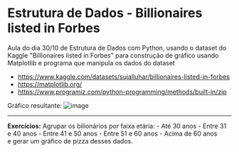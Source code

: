 # Estrutura de Dados - Billionaires listed in Forbes 

Aula do dia 30/10 de Estrutura de Dados com Python, usando o dataset do Kaggle "Billionaires listed in Forbes" para construção de gráfico usando Matplotlib e programa que manipula os dados do dataset

+ https://www.kaggle.com/datasets/sujalluhar/billionaires-listed-in-forbes
+ https://matplotlib.org/
+ https://www.programiz.com/python-programming/methods/built-in/zip

Gráfico resultante:
![image](https://github.com/CarolinaSFreitas/estrutura-de-dados_bilionarios-3010/assets/99994934/9e9e7d23-29a7-454e-afeb-3b987dc2eee5)

***

**Exercícios:**
  Agrupar os bilionários por faixa etária:
    - Até 30 anos
    - Entre 31 e 40 anos
    - Entre 41 e 50 anos
    - Entre 51 e 60 anos
    - Acima de 60 anos   
 e gerar um gráfico de pizza desses dados.
